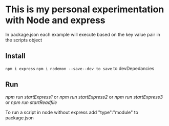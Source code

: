 # This is my personal experimentation with Node and express

In package.json each example will execute based on the key value pair in the scripts object

## Install

`npm i express`
`npm i nodemon --save--dev to save` to devDepedancies

## Run

*npm run startExpress1*
or
*npm run startExpress2*
or
*npm run startExpress3*
or
*npm run startReadfile*

To run a script in node without express add "type":"module" to package.json
